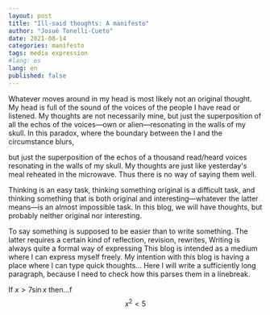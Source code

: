 ```yaml
---
layout: post
title: "Ill-said thoughts: A manifesto"
author: "Josué Tonelli-Cueto"
date: 2021-08-14
categories: manifesto
tags: media expression
#lang: es
lang: en
published: false
---
```


Whatever moves around in my head is most likely not an original thought. My head is full of the sound of the voices of the people I have read or listened. My thoughts are not necessarily mine, but just the superposition of all the echos of the voices—own or alien—resonating in the walls of my skull. In this paradox, where the boundary between the I and the circumstance blurs, 

but just the superposition of the echos of a thousand read/heard voices resonating in the walls of my skull. My thoughts are just like yesterday's meal reheated in the microwave. Thus there is no way of saying them well.

Thinking is an easy task, thinking something original is a difficult task, and thinking something that is both original and interesting—whatever the latter means—is an almost impossible task. In this blog, we will have thoughts, but probably neither original nor interesting.

To say something is supposed to be easier than to write something. The latter requires a certain kind of reflection, revision, rewrites,
Writing is always quite a formal way of expressing
This blog is intended as a medium where I can express myself freely.
My intention with this blog is having a place where I can type quick thoughts... Here I will write a sufficiently long paragraph, because I need to check how this parses them in a linebreak.

If $x>7\sin x$ then...f
$$x^2<5$$
